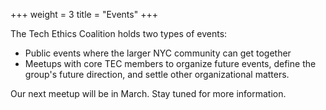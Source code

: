 +++
weight = 3
title = "Events"
+++

The Tech Ethics Coalition holds two types of events:

- Public events where the larger NYC community can get together
- Meetups with core TEC members to organize future events, define the
  group's future direction, and settle other organizational matters.

Our next meetup will be in March. Stay tuned for more information.
